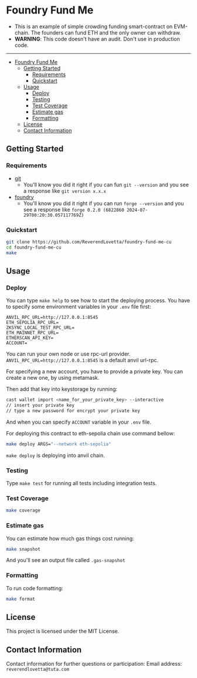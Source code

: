 # Foundry Fund Me

- This is an example of simple crowding funding smart-contract on EVM-chain. The founders can fund ETH and the only owner can withdraw.
- **WARNING**: This code doesn't have an audit. Don't use in production code.
---

- [Foundry Fund Me](#foundry-fund-me)
  - [Getting Started](#getting-started)
    - [Requirements](#requirements)
    - [Quickstart](#quickstart)
  - [Usage](#usage)
    - [Deploy](#deploy)
    - [Testing](#testing)
    - [Test Coverage](#test-coverage)
    - [Estimate gas](#estimate-gas)
    - [Formatting](#formatting)
  - [License](#license)
  - [Contact Information](#contact-information)

## Getting Started

### Requirements

- [git](https://git-scm.com/book/en/v2/Getting-Started-Installing-Git)
  - You'll know you did it right if you can fun `git --version` and you see a response like `git version x.x.x`
- [foundry](https://getfoundry.sh/)
  - You'll know you did it right if you can run `forge --version` and you see a response like `forge 0.2.0 (6822860 2024-07-29T00:20:30.057117769Z)`

### Quickstart

```bash
git clone https://github.com/ReverendLovetta/foundry-fund-me-cu
cd foundry-fund-me-cu
make
```

## Usage

### Deploy

You can type `make help` to see how to start the deploying process.
You have to specify some environment variables in your `.env` file first:

```
ANVIL_RPC_URL=http://127.0.0.1:8545
ETH_SEPOLIA_RPC_URL=
ZKSYNC_LOCAL_TEST_RPC_URL=
ETH_MAINNET_RPC_URL=
ETHERSCAN_API_KEY=
ACCOUNT=
```

You can run your own node or use rpc-url provider.
`ANVIL_RPC_URL=http://127.0.0.1:8545` is a default anvil url-rpc.

For specifying a new account, you have to provide a private key.
You can create a new one, by using metamask.

Then add that key into keystorage by running:
```bash
cast wallet import <name_for_your_private_key> --interactive
// insert your private key
// type a new password for encrypt your private key
```

And when you can specify `ACCOUNT` variable in your `.env` file.

For deploying this contract to eth-sepolia chain use command bellow:
```bash
make deploy ARGS="--network eth-sepolia"
```

`make deploy` is deploying into anvil chain.

### Testing

Type `make test` for running all tests including integration tests.

### Test Coverage

```bash
make coverage
```

### Estimate gas

You can estimate how much gas things cost running:
```bash
make snapshot
```

And you'll see an output file called `.gas-snapshot`

### Formatting

To run code formatting:
```bash
make format
```

## License

This project is licensed under the MIT License.

## Contact Information

Contact information for further questions or participation:
Email address: `reverendlovetta@tuta.com`